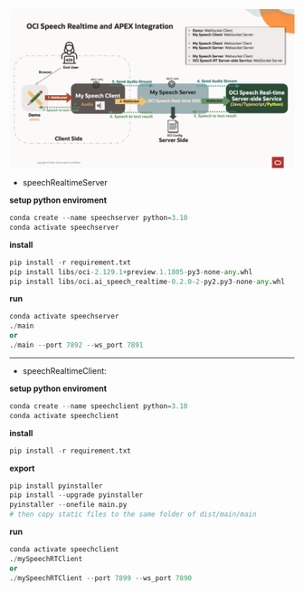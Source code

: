 ![alt text](images/01.png)

- speechRealtimeServer
  
**setup python enviroment**
```python
conda create --name speechserver python=3.10
conda activate speechserver
```

**install**
```python
pip install -r requirement.txt
pip install libs/oci-2.129.1+preview.1.1805-py3-none-any.whl
pip install libs/oci.ai_speech_realtime-0.2.0-2-py2.py3-none-any.whl
```

**run**
```python
conda activate speechserver
./main
or
./main --port 7892 --ws_port 7891
```

----
- speechRealtimeClient:

**setup python enviroment**
```python
conda create --name speechclient python=3.10
conda activate speechclient
```

**install**
```python
pip install -r requirement.txt
```

**export**
```python
pip install pyinstaller
pip install --upgrade pyinstaller
pyinstaller --onefile main.py
# then copy static files to the same folder of dist/main/main
```

**run**
```python
conda activate speechclient
./mySpeechRTClient
or
./mySpeechRTClient --port 7899 --ws_port 7890
```